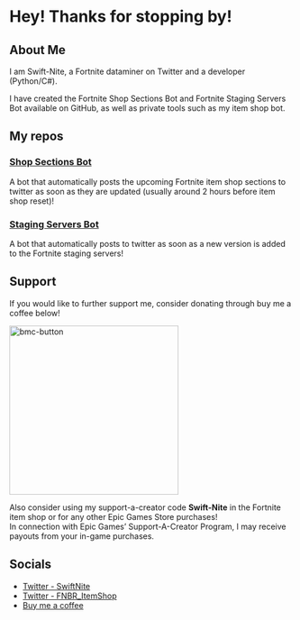# Hey! Thanks for stopping by!

## About Me
I am Swift-Nite, a Fortnite dataminer on Twitter and a developer (Python/C#).

I have created the Fortnite Shop Sections Bot and Fortnite Staging Servers Bot available on GitHub, as well as private tools such as my item shop bot.

## My repos
### [Shop Sections Bot](https://github.com/swiftnite/Fortnite-Shop-Sections-Bot)
A bot that automatically posts the upcoming Fortnite item shop sections to twitter as soon as they are updated (usually around 2 hours before item shop reset)!


### [Staging Servers Bot](https://github.com/swiftnite/Fortnite-Staging-Servers-Bot)
A bot that automatically posts to twitter as soon as a new version is added to the Fortnite staging servers!

## Support
If you would like to further support me, consider donating through buy me a coffee below!

<a href="https://www.buymeacoffee.com/Swiftnite"><img width="300" alt="bmc-button" src="https://user-images.githubusercontent.com/74127135/233548032-c051ea07-9f03-43e3-a4d1-bfaced2e41db.png"></a>
<br>

Also consider using my support-a-creator code **Swift-Nite** in the Fortnite item shop or for any other Epic Games Store purchases!
<br>
In connection with Epic Games’ Support-A-Creator Program, I may receive payouts from your in-game purchases.

## Socials

- [Twitter - SwiftNite](https://twitter.com/SwiftNite)
- [Twitter - FNBR_ItemShop](https://twitter.com/FNBR_ItemShop)
- [Buy me a coffee](https://www.buymeacoffee.com/Swiftnite)
